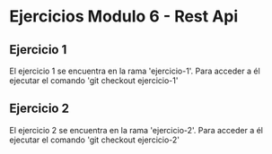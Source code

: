 # Ejercicios Modulo 6 - Rest Api

## Ejercicio 1
El ejercicio 1 se encuentra en la rama 'ejercicio-1'. Para acceder a él ejecutar el comando 'git checkout ejercicio-1'


## Ejercicio 2
El ejercicio 2 se encuentra en la rama 'ejercicio-2'. Para acceder a él ejecutar el comando 'git checkout ejercicio-2'

